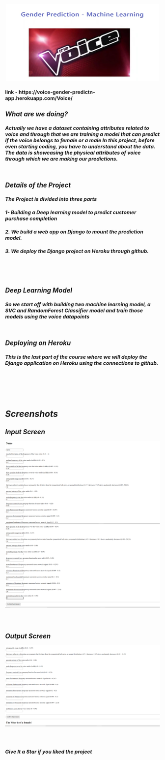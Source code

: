 <div align="center"> <img src="Screenshots/main.jpeg" width="500" height="250"> </center> </div>
<h3> link - https://voice-gender-predictn-app.herokuapp.com/Voice/</h3>

 <i> <h2> What are we doing?</h2>

<h3><i>Actually we have a dataset containing attributes related to voice and through that we are training a model that can predict if the voice belongs to female or a male In this project, before even starting coding, you have to understand about the data. The data is showcasing the physical attributes of voice through which we are making our predictions. </h2>

<br>

<h2> Details of the Project

<h3> The Project is divided into three parts
<h3>1- Building a Deep learning model to predict customer purchase completion
<h3>2. We build a web app on Django to mount the prediction model. 
<h3>3. We deploy the Django project on Heroku through github.

<br> <br> <br>
  
 
<h2>Deep Learning Model

<h3> So we start off with building two machine learning model, a SVC and RandomForest Classifier model and train those models using the voice datapoints </h3>
  <br> 
  
  <h2>Deploying on Heroku

<h3> This is the last part of the course where we will deploy the Django application on Heroku using the connections to github. </h3>
  <br> 

<br>


  <br> <br>
  
  <h1> Screenshots </h1>
  <h2> Input Screen </h2>
<img src="Screenshots/Screenshot (0).png" /> 
  <img src="Screenshots/Screenshot (1).png" /> 
  
  <br><br>
  
<h2> Output Screen </h2> 

  <img src="Screenshots/Screenshot (2).png" /> 
  
  <br><br>



### Give It a Star if you liked the project 
